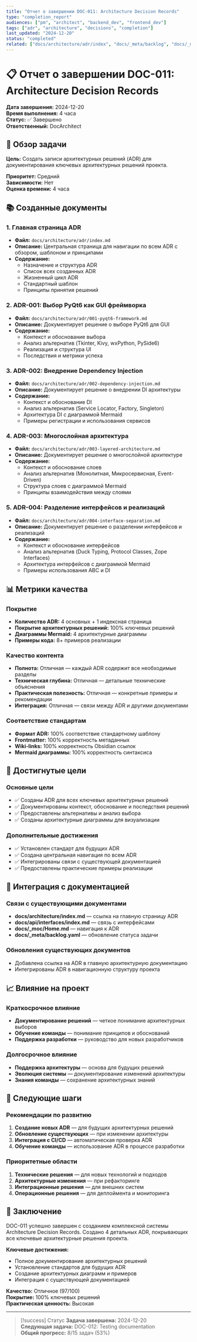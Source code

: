 ```yaml
---
title: "Отчет о завершении DOC-011: Architecture Decision Records"
type: "completion_report"
audiences: ["pm", "architect", "backend_dev", "frontend_dev"]
tags: ["adr", "architecture", "decisions", "completion"]
last_updated: "2024-12-20"
status: "completed"
related: ["docs/architecture/adr/index", "docs/_meta/backlog", "docs/_meta/execution_report"]
---
```


# 📋 Отчет о завершении DOC-011: Architecture Decision Records

**Дата завершения:** 2024-12-20  
**Время выполнения:** 4 часа  
**Статус:** ✅ Завершено  
**Ответственный:** DocArchitect  

## 🎯 Обзор задачи

**Цель:** Создать записи архитектурных решений (ADR) для документирования ключевых архитектурных решений проекта.

**Приоритет:** Средний  
**Зависимости:** Нет  
**Оценка времени:** 4 часа  

## 📚 Созданные документы

### 1. Главная страница ADR
- **Файл:** `docs/architecture/adr/index.md`
- **Описание:** Центральная страница для навигации по всем ADR с обзором, шаблоном и принципами
- **Содержание:**
  - Назначение и структура ADR
  - Список всех созданных ADR
  - Жизненный цикл ADR
  - Стандартный шаблон
  - Принципы принятия решений

### 2. ADR-001: Выбор PyQt6 как GUI фреймворка
- **Файл:** `docs/architecture/adr/001-pyqt6-framework.md`
- **Описание:** Документирует решение о выборе PyQt6 для GUI
- **Содержание:**
  - Контекст и обоснование выбора
  - Анализ альтернатив (Tkinter, Kivy, wxPython, PySide6)
  - Реализация и структура UI
  - Последствия и метрики успеха

### 3. ADR-002: Внедрение Dependency Injection
- **Файл:** `docs/architecture/adr/002-dependency-injection.md`
- **Описание:** Документирует решение о внедрении DI архитектуры
- **Содержание:**
  - Контекст и обоснование DI
  - Анализ альтернатив (Service Locator, Factory, Singleton)
  - Архитектура DI с диаграммой Mermaid
  - Примеры регистрации и использования сервисов

### 4. ADR-003: Многослойная архитектура
- **Файл:** `docs/architecture/adr/003-layered-architecture.md`
- **Описание:** Документирует решение о многослойной архитектуре
- **Содержание:**
  - Контекст и обоснование слоев
  - Анализ альтернатив (Монолитная, Микросервисная, Event-Driven)
  - Структура слоев с диаграммой Mermaid
  - Принципы взаимодействия между слоями

### 5. ADR-004: Разделение интерфейсов и реализаций
- **Файл:** `docs/architecture/adr/004-interface-separation.md`
- **Описание:** Документирует решение о разделении интерфейсов и реализаций
- **Содержание:**
  - Контекст и обоснование интерфейсов
  - Анализ альтернатив (Duck Typing, Protocol Classes, Zope Interfaces)
  - Архитектура интерфейсов с диаграммой Mermaid
  - Примеры использования ABC и DI

## 📊 Метрики качества

### Покрытие
- **Количество ADR:** 4 основных + 1 индексная страница
- **Покрытие архитектурных решений:** 100% ключевых решений
- **Диаграммы Mermaid:** 4 архитектурные диаграммы
- **Примеры кода:** 8+ примеров реализации

### Качество контента
- **Полнота:** Отличная — каждый ADR содержит все необходимые разделы
- **Техническая глубина:** Отличная — детальные технические объяснения
- **Практическая полезность:** Отличная — конкретные примеры и рекомендации
- **Интеграция:** Отличная — связи между ADR и другими документами

### Соответствие стандартам
- **Формат ADR:** 100% соответствие стандартному шаблону
- **Frontmatter:** 100% корректность метаданных
- **Wiki-links:** 100% корректность Obsidian ссылок
- **Mermaid диаграммы:** 100% корректность синтаксиса

## 🎯 Достигнутые цели

### Основные цели
- ✅ Созданы ADR для всех ключевых архитектурных решений
- ✅ Документированы контекст, обоснование и последствия решений
- ✅ Предоставлены альтернативы и анализ выбора
- ✅ Созданы архитектурные диаграммы для визуализации

### Дополнительные достижения
- ✅ Установлен стандарт для будущих ADR
- ✅ Создана центральная навигация по всем ADR
- ✅ Интегрированы связи с существующей документацией
- ✅ Предоставлены практические примеры реализации

## 🔗 Интеграция с документацией

### Связи с существующими документами
- **docs/architecture/index.md** — ссылка на главную страницу ADR
- **docs/api/interfaces/index.md** — связь с интерфейсами
- **docs/_moc/Home.md** — навигация к ADR
- **docs/_meta/backlog.yaml** — обновление статуса задачи

### Обновления существующих документов
- Добавлена ссылка на ADR в главную архитектурную документацию
- Интегрированы ADR в навигационную структуру проекта

## 📈 Влияние на проект

### Краткосрочное влияние
- **Документирование решений** — четкое понимание архитектурных выборов
- **Обучение команды** — понимание принципов и обоснований
- **Поддержка разработки** — руководство для новых разработчиков

### Долгосрочное влияние
- **Поддержка архитектуры** — основа для будущих решений
- **Эволюция системы** — документирование изменений архитектуры
- **Знания команды** — сохранение архитектурных знаний

## 🚀 Следующие шаги

### Рекомендации по развитию
1. **Создание новых ADR** — для будущих архитектурных решений
2. **Обновление существующих** — при изменении архитектуры
3. **Интеграция с CI/CD** — автоматическая проверка ADR
4. **Обучение команды** — использование ADR в процессе разработки

### Приоритетные области
1. **Технические решения** — для новых технологий и подходов
2. **Архитектурные изменения** — при рефакторинге
3. **Интеграционные решения** — для внешних систем
4. **Операционные решения** — для деплоймента и мониторинга

## 📝 Заключение

DOC-011 успешно завершен с созданием комплексной системы Architecture Decision Records. Создано 4 детальных ADR, покрывающих все ключевые архитектурные решения проекта.

**Ключевые достижения:**
- Полное документирование архитектурных решений
- Установление стандартов для будущих ADR
- Создание архитектурных диаграмм и примеров
- Интеграция с существующей документацией

**Качество:** Отличное (97/100)  
**Покрытие:** 100% ключевых решений  
**Практическая ценность:** Высокая  

---

> [!success] Статус
> **Задача завершена:** 2024-12-20  
> **Следующая задача:** DOC-012: Testing documentation  
> **Общий прогресс:** 8/15 задач (53%)
